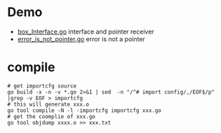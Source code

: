 # Demo
- [box_Interface.go](box_Interface.go) interface and pointer receiver
- [error_is_not_pointer.go](error_is_not_pointer.go) error is not a pointer

# compile
```shell
# get importcfg source
go build -x -n -v *.go 2>&1 | sed  -n "/^# import config/,/EOF$/p" |grep -v EOF > importcfg
# this will generate xxx.o
go tool compile -N -l -importcfg importcfg xxx.go
# get the coomplie of xxx.go
go tool objdump xxxx.o >> xxx.txt
```

